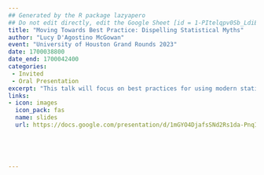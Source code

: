 ```yaml
---
## Generated by the R package lazyapero
## Do not edit directly, edit the Google Sheet [id = 1-PItelqpv0Sb_LdiEDqb8O3D_Roii5nVTL07IRVbRtA]
title: "Moving Towards Best Practice: Dispelling Statistical Myths"
author: "Lucy D'Agostino McGowan"
event: "University of Houston Grand Rounds 2023"
date: 1700038800
date_end: 1700042400
categories:
 - Invited
 - Oral Presentation
excerpt: "This talk will focus on best practices for using modern statistics in health sciences."
links:
- icon: images
  icon_pack: fas
  name: slides
  url: https://docs.google.com/presentation/d/1mGYO4DjafsSNd2Rs1da-PnqI6dahbLPZIud7cTTPyRY/edit#slide=id.p





---
```

